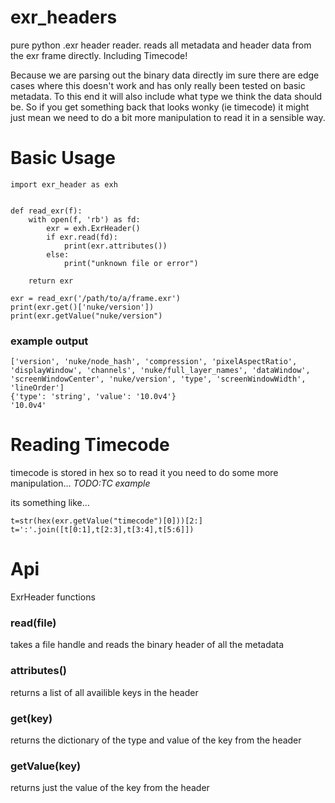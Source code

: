 # exr_headers
pure python .exr header reader. reads all metadata and header data from the exr frame directly. Including Timecode!

Because we are parsing out the binary data directly im sure there are edge cases where this doesn't work and has only really been tested on basic metadata.
To this end it will also include what type we think the data should be. So if you get something back that looks wonky (ie timecode) it might just mean we need to do a bit more manipulation to read it in a sensible way.


# Basic Usage
```
import exr_header as exh


def read_exr(f):
    with open(f, 'rb') as fd:
        exr = exh.ExrHeader()
        if exr.read(fd):
            print(exr.attributes())
        else:
            print("unknown file or error")

    return exr
    
exr = read_exr('/path/to/a/frame.exr')
print(exr.get()['nuke/version'])
print(exr.getValue("nuke/version")

```
### example output
```
['version', 'nuke/node_hash', 'compression', 'pixelAspectRatio', 'displayWindow', 'channels', 'nuke/full_layer_names', 'dataWindow', 'screenWindowCenter', 'nuke/version', 'type', 'screenWindowWidth', 'lineOrder']
{'type': 'string', 'value': '10.0v4'}
'10.0v4'
```

# Reading Timecode
timecode is stored in hex so to read it you need to do some more manipulation...
_TODO:TC example_

its something like...
```
t=str(hex(exr.getValue("timecode")[0]))[2:]
t=':'.join([t[0:1],t[2:3],t[3:4],t[5:6]])
```

# Api

ExrHeader functions
### read(file)
  takes a file handle and reads the binary header of all the metadata

### attributes()
  returns a list of all availible keys in the header
  
### get(key) 
  returns the dictionary of the type and value of the key from the header
  
### getValue(key)
  returns just the value of the key from the header
